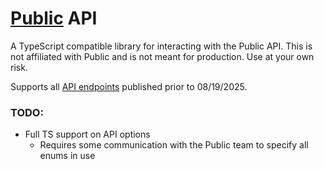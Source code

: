 # [Public](https://public.com) API

A TypeScript compatible library for interacting with the Public API. This is
not affiliated with Public and is not meant for production. Use at your own
risk.

Supports all [API endpoints](https://public.com/api/docs) published prior to
08/19/2025.

### TODO:

- Full TS support on API options
  - Requires some communication with the Public team to specify all enums in
    use
